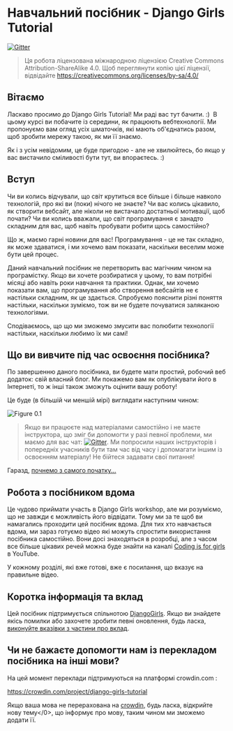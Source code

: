 # Навчальний посібник - Django Girls Tutorial

[![Gitter](https://badges.gitter.im/DjangoGirls/tutorial.svg)](https://gitter.im/DjangoGirls/tutorial)

> Ця робота ліцензована міжнародною ліцензією Creative Commons Attribution-ShareAlike 4.0. Щоб переглянути копію цієї ліцензії, відвідайте https://creativecommons.org/licenses/by-sa/4.0/

## Вітаємо

Ласкаво просимо до Django Girls Tutorial! Ми раді вас тут бачити. :)  В цьому курсі ви побачите із середини, як працюють вебтехнології. Ми пропонуємо вам огляд усіх шматочків, які мають об'єднатись разом, щоб зробити мережу такою, як ми її знаємо.

Як і з усім невідомим, це буде пригодою - але не хвилюйтесь, бо якщо у вас вистачило сміливості бути тут, ви впораєтесь. :)

## Вступ

Чи ви колись відчували, що світ крутиться все більше і більше навколо технологій, про які ви (поки) нічого не знаєте? Чи вас колись цікавило, як створити вебсайт, але ніколи не вистачало достатньої мотивації, щоб почати? Чи ви колись вважали, що світ програмування є занадто складним для вас, щоб навіть пробувати робити щось самостійно?

Що ж, маємо гарні новини для вас! Програмування - це не так складно, як може здаватися, і ми хочемо вам показати, наскільки веселим може бути цей процес.

Даний навчальний посібник не перетворить вас магічним чином на програмістку. Якщо ви хочете розбиратися у цьому, то вам потрібні місяці або навіть роки навчання та практики. Однак, ми хочемо показати вам, що програмування або створення вебсайтів не є настільки складним, як це здається. Спробуємо пояснити різні поняття настільки, наскільки зуміємо, тож ви не будете почуватися заляканою технологіями.

Сподіваємось, що що ми зможемо змусити вас полюбити технології настільки, наскільки любимо їх ми самі!

## Що ви вивчите під час освоєння посібника?

По завершенню даного посібника, ви будете мати простий, робочий веб додаток: свій власний блог. Ми покажемо вам як опублікувати його в Інтернеті, то ж інші також зможуть оцінити вашу роботу!

Це буде (в більшій чи меншій мірі) виглядати наступним чином:

![Figure 0.1](images/application.png)

> Якщо ви працюєте над матеріалами самостійно і не маєте інструктора, що зміг би допомогти у разі певної проблеми, ми маємо для вас чат: [![Gitter](https://badges.gitter.im/DjangoGirls/tutorial.svg)](https://gitter.im/DjangoGirls/tutorial). Ми попросили наших інструкторів і попередніх учасників бути там час від часу і допомагати іншим із освоєнням матеріалу! Не бійтеся задавати свої питання!

Гаразд, [почнемо з самого початку...](./how_the_internet_works/README.md)

## Робота з посібником вдома

Це чудово приймати участь в Django Girls workshop, але ми розуміємо, що не завжди є можливість його відвідати. Тому ми за те щоб ви намагались проходити цей посібник вдома. Для тих хто навчається вдома, ми зараз готуємо відео які можуть спростити використання посібника самостійно. Вони досі знаходяться в розробці, але з часом все більше цікавих речей можна буде знайти на каналі [Coding is for girls](https://www.youtube.com/channel/UC0hNd2uW8jTR5K3KBzRuG2A/feed) в YouTube.

У кожному розділі, які вже готові, вже є посилання, що вказує на правильне відео.

## Коротка інформація та вклад

Цей посібник підтримується спільнотою [DjangoGirls](https://djangogirls.org/). Якщо ви знайдете якісь помилки або захочете зробити певні оновлення, будь ласка, [виконуйте вказівки з частини про вклад](https://github.com/DjangoGirls/tutorial/blob/master/README.md).

## Чи не бажаєте допомогти нам із перекладом посібника на інші мови?

На цей момент переклади підтримуються на платформі crowdin.com :

https://crowdin.com/project/django-girls-tutorial

Якщо ваша мова не перерахована на [crowdin](https://crowdin.com/), будь ласка, відкрийте нову тему</0>, що інформує про мову, таким чином ми зможемо додати її.</p>